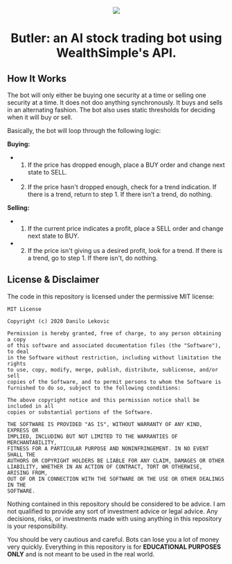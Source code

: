 <div align="center">
<p>
    <img src="https://i.imgur.com/kLdlHsN.jpg">
</p>
<h1>Butler: an AI stock trading bot using WealthSimple's API.</h1>
</div>

## How It Works

The bot will only either be buying one security at a time or selling one security at a time. It does not doo anything synchronously. It buys and sells in an alternating fashion. The bot also uses static thresholds for deciding when it will buy or sell.

Basically, the bot will loop through the following logic:

**Buying:**
- 1) If the price has dropped enough, place a BUY order and change next state to SELL.
- 2) If the price hasn't dropped enough, check for a trend indication. If there is a trend, return to step 1. If there isn't a trend, do nothing.

**Selling:**
- 1) If the current price indicates a profit, place a SELL order and change next state to BUY.
- 2) If the price isn't giving us a desired profit, look for a trend. If there is a trend, go to step 1. If there isn't, do nothing.

## License & Disclaimer

The code in this repository is licensed under the permissive MIT license:

```
MIT License

Copyright (c) 2020 Danilo Lekovic

Permission is hereby granted, free of charge, to any person obtaining a copy
of this software and associated documentation files (the "Software"), to deal
in the Software without restriction, including without limitation the rights
to use, copy, modify, merge, publish, distribute, sublicense, and/or sell
copies of the Software, and to permit persons to whom the Software is
furnished to do so, subject to the following conditions:

The above copyright notice and this permission notice shall be included in all
copies or substantial portions of the Software.

THE SOFTWARE IS PROVIDED "AS IS", WITHOUT WARRANTY OF ANY KIND, EXPRESS OR
IMPLIED, INCLUDING BUT NOT LIMITED TO THE WARRANTIES OF MERCHANTABILITY,
FITNESS FOR A PARTICULAR PURPOSE AND NONINFRINGEMENT. IN NO EVENT SHALL THE
AUTHORS OR COPYRIGHT HOLDERS BE LIABLE FOR ANY CLAIM, DAMAGES OR OTHER
LIABILITY, WHETHER IN AN ACTION OF CONTRACT, TORT OR OTHERWISE, ARISING FROM,
OUT OF OR IN CONNECTION WITH THE SOFTWARE OR THE USE OR OTHER DEALINGS IN THE
SOFTWARE.
```

Nothing contained in this repository should be considered to be advice. I am not qualified to provide any sort of investment advice or legal advice. Any decisions, risks, or investments made with using anything in this repository is your responsibility.

You should be very cautious and careful. Bots can lose you a lot of money very quickly. Everything in this repository is for **EDUCATIONAL PURPOSES ONLY** and is not meant to be used in the real world.